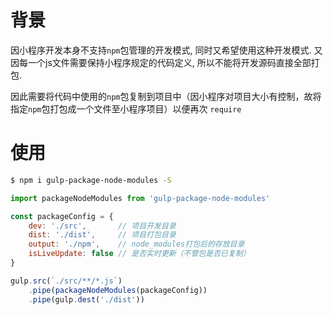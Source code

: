 # 背景

因小程序开发本身不支持`npm`包管理的开发模式, 同时又希望使用这种开发模式.
又因每一个js文件需要保持小程序规定的代码定义, 所以不能将开发源码直接全部打包.

因此需要将代码中使用的`npm`包复制到项目中（因小程序对项目大小有控制，故将指定`npm`包打包成一个文件至小程序项目）以便再次 `require`


# 使用

```bash
$ npm i gulp-package-node-modules -S
```

```js
import packageNodeModules from 'gulp-package-node-modules' 

const packageConfig = {
    dev: './src',       // 项目开发目录
    dist: './dist',     // 项目打包目录
    output: './npm',    // node_modules打包后的存放目录
    isLiveUpdate: false // 是否实时更新（不管包是否已复制）
}

gulp.src(`./src/**/*.js`)
    .pipe(packageNodeModules(packageConfig))
    .pipe(gulp.dest('./dist'))
```


